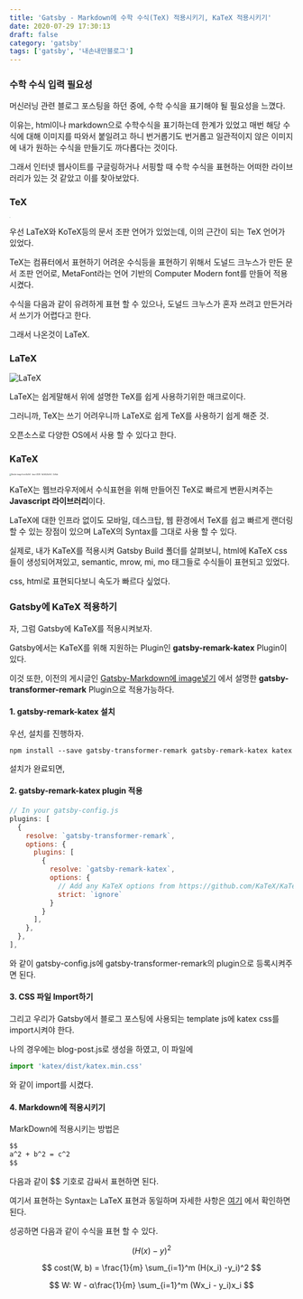 ```yaml
---
title: 'Gatsby - Markdown에 수학 수식(TeX) 적용시키기, KaTeX 적용시키기'
date: 2020-07-29 17:30:13
draft: false
category: 'gatsby'
tags: ['gatsby', '내손내만블로그']
---
```


### 수학 수식 입력 필요성

머신러닝 관련 블로그 포스팅을 하던 중에, 수학 수식을 표기해야 될 필요성을 느꼈다.

이유는, html이나 markdown으로 수학수식을 표기하는데 한계가 있었고 매번 해당 수식에 대해 이미지를 따와서 붙일려고 하니 번거롭기도 번거롭고 일관적이지 않은 이미지에 내가 원하는 수식을 만들기도 까다롭다는 것이다.

그래서 인터넷 웹사이트를 구글링하거나 서핑할 때 수학 수식을 표현하는 어떠한 라이브러리가 있는 것 같았고 이를 찾아보았다.

### TeX

<img src="https://upload.wikimedia.org/wikipedia/commons/thumb/6/68/TeX_logo.svg/1200px-TeX_logo.svg.png" alt="TeX" style="zoom:5%;" />

우선 LaTeX와 KoTeX등의 문서 조판 언어가 있었는데, 이의 근간이 되는 TeX 언어가 있었다.

TeX는 컴퓨터에서 표현하기 어려운 수식등을 표현하기 위해서 도널드 크누스가 만든 문서 조판 언어로,
MetaFont라는 언어 기반의 Computer Modern font를 만들어 적용시켰다.

수식을 다음과 같이 유려하게 표현 할 수 있으나, 도널드 크누스가 혼자 쓰려고 만든거라서 쓰기가 어렵다고 한다.

그래서 나온것이 LaTeX.

### LaTeX

![LaTeX](https://wikimedia.org/api/rest_v1/media/math/render/svg/da441cab3f7a592ecee704077df2f3063c383363)

LaTeX는 쉽게말해서 위에 설명한 TeX를 쉽게 사용하기위한 매크로이다.

그러니까, TeX는 쓰기 어려우니까 LaTeX로 쉽게 TeX를 사용하기 쉽게 해준 것.

오픈소스로 다양한 OS에서 사용 할 수 있다고 한다.

### KaTeX

<img src="https://avatars2.githubusercontent.com/u/31191489?s=400&amp;v=4" alt="Render image from KaTeX · Issue #328 · KaTeX/KaTeX · GitHub" style="zoom:20%;" />

KaTeX는 웹브라우저에서 수식표현을 위해 만들어진 TeX로 빠르게 변환시켜주는 **Javascript 라이브러리**이다.

LaTeX에 대한 인프라 없이도 모바일, 데스크탑, 웹 환경에서 TeX를 쉽고 빠르게 랜더링 할 수 있는 장점이 있으며 LaTeX의 Syntax를 그대로 사용 할 수 있다.

실제로, 내가 KaTeX를 적용시켜 Gatsby Build 폴더를 살펴보니, html에 KaTeX css들이 생성되어져있고,
semantic, mrow, mi, mo 태그들로 수식들이 표현되고 있었다.

css, html로 표현되다보니 속도가 빠르다 싶었다.

### Gatsby에 KaTeX 적용하기

자, 그럼 Gatsby에 KaTeX를 적용시켜보자.

Gatsby에서는 KaTeX를 위해 지원하는 Plugin인 **gatsby-remark-katex** Plugin이 있다.

이것 또한, 이전의 게시글인 [Gatsby-Markdown에 image넣기](https://ha-young.github.io/gatsby/image) 에서 설명한 **gatsby-transformer-remark** Plugin으로 적용가능하다.

#### 1. gatsby-remark-katex 설치

우선, 설치를 진행하자.

```
npm install --save gatsby-transformer-remark gatsby-remark-katex katex
```

설치가 완료되면,

#### 2. gatsby-remark-katex plugin 적용

```javascript
// In your gatsby-config.js
plugins: [
  {
    resolve: `gatsby-transformer-remark`,
    options: {
      plugins: [
        {
          resolve: `gatsby-remark-katex`,
          options: {
            // Add any KaTeX options from https://github.com/KaTeX/KaTeX/blob/master/docs/options.md here
            strict: `ignore`
          }
        }
      ],
    },
  },
],
```

와 같이 gatsby-config.js에 gatsby-transformer-remark의 plugin으로 등록시켜주면 된다.

#### 3. CSS 파일 Import하기

그리고 우리가 Gatsby에서 블로그 포스팅에 사용되는 template js에 katex css를 import시켜야 한다.

나의 경우에는 blog-post.js로 생성을 하였고, 이 파일에

```javascript
import 'katex/dist/katex.min.css'
```

와 같이 import를 시켰다.

#### 4. Markdown에 적용시키기

MarkDown에 적용시키는 방법은

```markdown
$$
a^2 + b^2 = c^2
$$
```

다음과 같이 \$\$ 기호로 감싸서 표현하면 된다.

여기서 표현하는 Syntax는 LaTeX 표현과 동일하며
자세한 사항은 [여기](https://en.wikipedia.org/wiki/Help:Displaying_a_formula#Formatting_using_TeX) 에서 확인하면 된다.

성공하면 다음과 같이 수식을 표현 할 수 있다.

$$
(H(x) - y)^2
$$

$$
cost(W, b) = \frac{1}{m} \sum_{i=1}^m (H(x_i) -y_i)^2
$$

$$
W: W - α\frac{1}{m} \sum_{i=1}^m (Wx_i - y_i)x_i
$$
